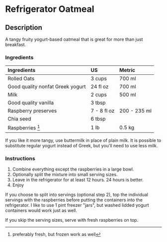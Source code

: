 # Refrigerator Oatmeal

## Description
A tangy fruity yogurt-based oatmeal that is great for more than just breakfast.

### Ingredients

|Ingredients | US    |Metric |
|:-----------|:------|:------|
| Rolled Oats | 3 cups | 700 ml |
| Good quality nonfat Greek yogurt | 24 fl oz | 700 ml |
| Milk | 2 cups | 500 ml |
| Good quality vanilla | 3 tbsp |
| Raspberry preserves | 7 - 8 fl oz | 200 - 235 ml |
| Chia seed | 6 tbsp |
| Raspberries [^1] | 1 lb | 0.5 kg |

[^1]: preferably fresh, but frozen work as well

If you like it more tangy, use buttermilk in place of plain milk. It is possible to substitute regular yogurt instead of Greek, but you'll need to use less milk.

### Instructions

1. Combine everything except the raspberries in a large bowl.
2. Optionally split the mixture into small serving sizes.
3. Leave in the refrigerator for at least 12 hours. 24 hours is better.
4. Enjoy

If you choose to split into servings (optional step 2), top the individual servings with the raspberries before putting the containers into the refrigerator. I like to use 1 pint freezer "jars", but washed lidded yogurt containers would work just as well.

If you skip the serving sizes, serve with fresh raspberries on top.
